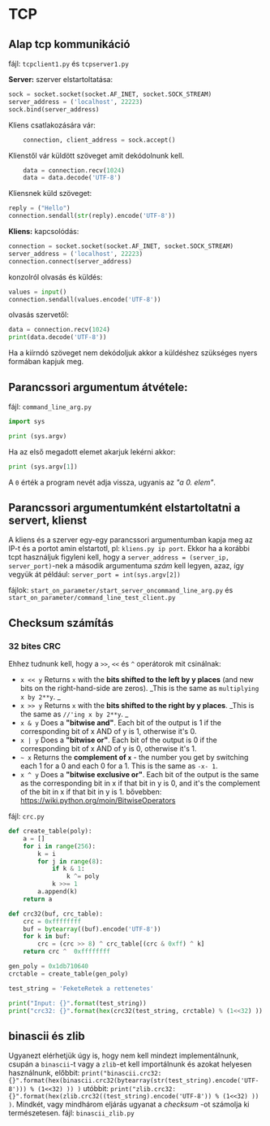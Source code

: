 # TCP
## Alap tcp kommunikáció
fájl: `tcpclient1.py` és `tcpserver1.py`

__Server:__
szerver elstartoltatása:
````Python
sock = socket.socket(socket.AF_INET, socket.SOCK_STREAM)
server_address = ('localhost', 22223)
sock.bind(server_address)
````
Kliens csatlakozására vár:
````Python
	connection, client_address = sock.accept()
````
Klienstől vár küldött szöveget amit dekódolnunk kell.
````Python
	data = connection.recv(1024)
	data = data.decode('UTF-8')
````
Kliensnek küld szöveget:
````Python
reply = ("Hello")
connection.sendall(str(reply).encode('UTF-8'))
````

__Kliens:__
kapcsolódás:
````Python
connection = socket.socket(socket.AF_INET, socket.SOCK_STREAM)
server_address = ('localhost', 22223)
connection.connect(server_address)
````
konzolról olvasás és küldés:
````Python
values = input()
connection.sendall(values.encode('UTF-8'))
````
olvasás szervetől:
````Python
data = connection.recv(1024)
print(data.decode('UTF-8'))
````
Ha a kiírndó szöveget nem dekódoljuk akkor a küldéshez szükséges nyers formában kapjuk meg.

## Parancssori argumentum átvétele:
fájl: `command_line_arg.py`
````Python
import sys

print (sys.argv)
````
Ha az első megadott elemet akarjuk lekérni akkor: 
````Python
print (sys.argv[1])
````
A `0` érték a program nevét adja vissza, ugyanis az _"a 0. elem"_.

## Parancssori argumentumként elstartoltatni a servert, klienst
A kliens és a szerver egy-egy parancssori argumentumban kapja meg az IP-t és a portot amin elstartotl, pl: `kliens.py ip port`. Ekkor ha a korábbi tcpt használjuk figyleni kell, hogy a `server_address = (server_ip, server_port)`-nek a második argumentuma _szám_ kell legyen, azaz, így vegyük át például: `server_port = int(sys.argv[2])`

fájlok: `start_on_parameter/start_server_oncommand_line_arg.py` és `start_on_parameter/command_line_test_client.py`

## Checksum számítás
### 32 bites CRC
Ehhez tudnunk kell, hogy a `>>`, `<<` és `^` operátorok mit csinálnak:
- `x << y` Returns `x` with the **bits shifted to the left by y places** (and new bits on the right-hand-side are zeros). _This is the same as `multiplying x by 2**y`. _
- `x >> y` Returns `x` with the **bits shifted to the right by y places**. _This is the same as `//'ing x by 2**y`. _
- `x & y` Does a **"bitwise and"**. Each bit of the output is 1 if the corresponding bit of x AND of y is 1, otherwise it's 0. 
- `x | y` Does a **"bitwise or"**. Each bit of the output is 0 if the corresponding bit of x AND of y is 0, otherwise it's 1. 
- `~ x` Returns the **complement of `x`** - the number you get by switching each 1 for a 0 and each 0 for a 1. This is the same as `-x- 1`. 
- `x ^ y` Does a **"bitwise exclusive or"**. Each bit of the output is the same as the corresponding bit in x if that bit in y is 0, and it's the complement of the bit in x if that bit in y is 1. 
bővebben: https://wiki.python.org/moin/BitwiseOperators
    
fájl: `crc.py`
````Python
def create_table(poly):
	a = []
	for i in range(256):
		k = i
		for j in range(8):
			if k & 1:
				k ^= poly
			k >>= 1
		a.append(k)
	return a

def crc32(buf, crc_table):
	crc = 0xffffffff
	buf = bytearray((buf).encode('UTF-8'))
	for k in buf:
		crc = (crc >> 8) ^ crc_table[(crc & 0xff) ^ k]
	return crc ^  0xffffffff

gen_poly = 0x1db710640
crctable = create_table(gen_poly)

test_string = 'FeketeRetek a rettenetes'

print("Input: {}".format(test_string))
print("crc32: {}".format(hex(crc32(test_string, crctable) % (1<<32) )) )
````

## binascii és zlib

Ugyanezt elérhetjük úgy is, hogy nem kell mindezt implementálnunk, csupán a `binascii`-t vagy a `zlib`-et kell importálnunk és azokat helyesen használnunk, előbbit: `print("binascii.crc32: {}".format(hex(binascii.crc32(bytearray(str(test_string).encode('UTF-8'))) % (1<<32) )) )` utóbbit: `print("zlib.crc32:{}".format(hex(zlib.crc32((test_string).encode('UTF-8')) % (1<<32) )) )`. Mindkét, vagy mindhárom eljárás ugyanat a _checksum_ -ot számolja ki természetesen.
fájl: `binascii_zlib.py`
